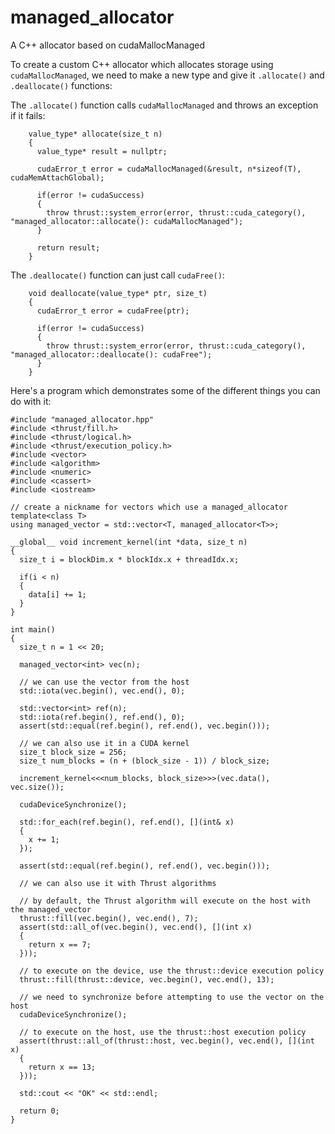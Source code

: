 # managed_allocator
A C++ allocator based on cudaMallocManaged

To create a custom C++ allocator which allocates storage using `cudaMallocManaged`, we need to make a new type and give it `.allocate()` and `.deallocate()` functions:

The `.allocate()` function calls `cudaMallocManaged` and throws an exception if it fails:

```
    value_type* allocate(size_t n)
    {
      value_type* result = nullptr;
  
      cudaError_t error = cudaMallocManaged(&result, n*sizeof(T), cudaMemAttachGlobal);
  
      if(error != cudaSuccess)
      {
        throw thrust::system_error(error, thrust::cuda_category(), "managed_allocator::allocate(): cudaMallocManaged");
      }
  
      return result;
    }
```

The `.deallocate()` function can just call `cudaFree()`:

```
    void deallocate(value_type* ptr, size_t)
    {
      cudaError_t error = cudaFree(ptr);
  
      if(error != cudaSuccess)
      {
        throw thrust::system_error(error, thrust::cuda_category(), "managed_allocator::deallocate(): cudaFree");
      }
    }
```

Here's a program which demonstrates some of the different things you can do with it:

```
#include "managed_allocator.hpp"
#include <thrust/fill.h>
#include <thrust/logical.h>
#include <thrust/execution_policy.h>
#include <vector>
#include <algorithm>
#include <numeric>
#include <cassert>
#include <iostream>

// create a nickname for vectors which use a managed_allocator
template<class T>
using managed_vector = std::vector<T, managed_allocator<T>>;

__global__ void increment_kernel(int *data, size_t n)
{
  size_t i = blockDim.x * blockIdx.x + threadIdx.x;

  if(i < n)
  {
    data[i] += 1;
  }
}

int main()
{
  size_t n = 1 << 20;

  managed_vector<int> vec(n);

  // we can use the vector from the host
  std::iota(vec.begin(), vec.end(), 0);

  std::vector<int> ref(n);
  std::iota(ref.begin(), ref.end(), 0);
  assert(std::equal(ref.begin(), ref.end(), vec.begin()));

  // we can also use it in a CUDA kernel
  size_t block_size = 256;
  size_t num_blocks = (n + (block_size - 1)) / block_size;

  increment_kernel<<<num_blocks, block_size>>>(vec.data(), vec.size());

  cudaDeviceSynchronize();

  std::for_each(ref.begin(), ref.end(), [](int& x)
  {
    x += 1;
  });

  assert(std::equal(ref.begin(), ref.end(), vec.begin()));

  // we can also use it with Thrust algorithms

  // by default, the Thrust algorithm will execute on the host with the managed_vector
  thrust::fill(vec.begin(), vec.end(), 7);
  assert(std::all_of(vec.begin(), vec.end(), [](int x)
  {
    return x == 7;
  }));

  // to execute on the device, use the thrust::device execution policy
  thrust::fill(thrust::device, vec.begin(), vec.end(), 13);

  // we need to synchronize before attempting to use the vector on the host
  cudaDeviceSynchronize();

  // to execute on the host, use the thrust::host execution policy
  assert(thrust::all_of(thrust::host, vec.begin(), vec.end(), [](int x)
  {
    return x == 13;
  }));

  std::cout << "OK" << std::endl;

  return 0;
}
```
